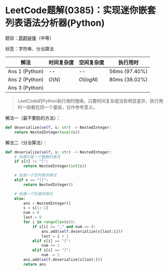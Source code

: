 # LeetCode题解(0385)：实现迷你嵌套列表语法分析器(Python)

题目：[原题链接](https://leetcode-cn.com/problems/mini-parser/)（中等）

标签：字符串、分治算法

| 解法           | 时间复杂度 | 空间复杂度 | 执行用时      |
| -------------- | ---------- | ---------- | ------------- |
| Ans 1 (Python) | --         | --         | 56ms (97.40%) |
| Ans 2 (Python) | $O(N)$     | $O(logN)$  | 80ms (38.02%) |
| Ans 3 (Python) |            |            |               |

>  LeetCode的Python执行用时随缘，只要时间复杂度没有明显差异，执行用时一般都在同一个量级，仅作参考意义。

解法一（最不要脸的方法）：

```python
def deserialize(self, s: str) -> NestedInteger:
    return NestedInteger(eval(s))
```

解法二（分治算法）：

```python
def deserialize(self, s: str) -> NestedInteger:
    # 处理只是一个整数的情况
    if s[0] != "[":
        return NestedInteger(int(s))

    # 处理一个空列表的情况
    elif s == "[]":
        return NestedInteger()

    # 处理一个列表的情况
    else:
        ans = NestedInteger()
        s = s[1:-1]
        num = 0
        last = 0
        for i in range(len(s)):
            if s[i] == "," and num == 0:
                ans.add(self.deserialize(s[last:i]))
                last = i + 1
            elif s[i] == "[":
                num += 1
            elif s[i] == "]":
                num -= 1
        ans.add(self.deserialize(s[last:]))
        return ans
```